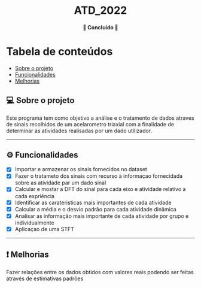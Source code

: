 <h1 align="center">
      ATD_2022 </a>
</h1>

<h4 align="center">
	🚧   Concluido   🚧
</h4>

Tabela de conteúdos
=================
<!--ts-->
   * [Sobre o projeto](#-sobre-o-projeto)
   * [Funcionalidades](#gear-funcionalidades)
   * [Melhorias](#heavy_exclamation_mark-melhorias)

<!--te-->


## 💻 Sobre o projeto

Este programa tem como objetivo a análise e o tratamento de dados atraves de sinais recolhidos de um acelarometro triaxial com a finalidade de determinar as atividades realisadas por um dado utilizador.

---

## :gear: Funcionalidades

- [x] Importar e armazenar os sinais fornecidos no dataset
- [x] Fazer o tratameto dos sinais com recurso à informaçao fornecidada sobre as atividade par um dado sinal
- [x] Calcular e mostar a DFT do sinal para cada eixo e atividade relativo a cada expriência
- [x] Identificar as carateristicas mais importantes de cada atividade
- [x] Calcular a média e o desvio padrão para cada atividade dinâmica
- [x] Analisar as informação mais importante de cada atividade por grupo e individualmente
- [X] Aplicaçao de uma STFT

---

## :heavy_exclamation_mark: Melhorias 

Fazer relações entre os dados obtidos com  valores reais podendo ser feitas através de estimativas padrões


